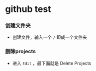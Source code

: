 # github test

### 创建文件夹
* 创建文件，输入一个 `/` 即成一个文件夹

### 删除projects
* 进入 `Edit` ，最下面就是 Delete Projects

